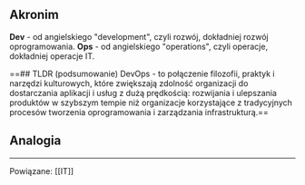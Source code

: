 ## Akronim
**Dev** - od angielskiego "development", czyli rozwój, dokładniej rozwój oprogramowania.
**Ops** - od angielskiego "operations", czyli operacje, dokładniej operacje IT.

==## TLDR (podsumowanie)
DevOps - to połączenie filozofii, praktyk i narzędzi kulturowych, które zwiększają zdolność organizacji do dostarczania aplikacji i usług z dużą prędkością: rozwijania i ulepszania produktów w szybszym tempie niż organizacje korzystające z tradycyjnych procesów tworzenia oprogramowania i zarządzania infrastrukturą.==

## Analogia

---
Powiązane: [[IT]]